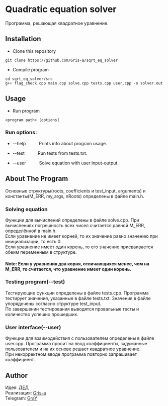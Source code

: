 # Quadratic equation solver

Программа, решающая квадратное уравнение.

## Installation

- Clone this repository

```
git clone https://github.com/Gris-a/sqrt_eq_solver
```

- Compile program

```
cd sqrt_eq_solver/src
g++ flag_check.cpp main.cpp solve.cpp tests.cpp user.cpp -o solver.out
```

## Usage

- Run program

```
<program path> [options]
```

### Run options:

- --help&emsp;&emsp;&emsp;Prints info about program usage.

- --test&emsp;&emsp;&emsp;Run tests from tests.txt.

- --user&emsp;&emsp;&emsp;Solve equation with user input-output.

## About The Program

Основные структуры(roots, coefficients и test_input, arguments) и константы(M_ERR, my_args, nRoots) определены в файле main.h.

### Solving equation

Функции для вычислений определены в файле solve.cpp. При вычислениях погрешность всех чисел считается равной M_ERR, определённой в main.h.\
Если уравнение не имеет корней, то их значение равно значению при инициализации, то есть 0.\
Если уравнение имеет один корень, то его значение присваивается обеим переменным в структуре.

#### Note: Если у уравнения два корня, отличающихся менее, чем на M_ERR, то считается, что уравнение имеет один корень.

### Testing program(--test)

Тестирующие функции определены в файле tests.cpp. Программа тестирует значения, указанные в файле tests.txt. Значения в файле упорядочены согласно структуре test_input.\
По завершении тестирования выводятся провальные тесты и количество успешно прошедших.

### User interface(--user)

Функции для взаимодействия с пользователем определены в файле user.cpp. Программа просит на ввод коэффициенты, задуманные пользователем и на их основе решает квадратное уравнение.\
При некорректном вводе программа повторно запрашивает коэффициент.

## Author
Идея: [ДЕД](https://vk.com/ded32_ru)\
Реализация: [Gris-a](https://github.com/Gris-a/)\
Telegram: [GraY](https://t.me/qgrayq)

